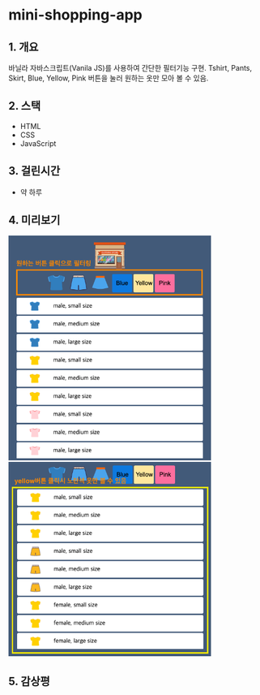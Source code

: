 # mini-shopping-app

## 1. 개요
바닐라 자바스크립트(Vanila JS)를 사용하여 간단한 필터기능 구현.
Tshirt, Pants, Skirt, Blue, Yellow, Pink 버튼을 눌러 원하는 옷만 모아 볼 수 있음.

## 2. 스택
- HTML
- CSS
- JavaScript

## 3. 걸린시간
- 약 하루

## 4. 미리보기

<img src="src/imgs/screenshot1.png" alt="" width="400" />
<img src="src/imgs/screenshot2.png" alt="" width="400" />

## 5. 감상평
